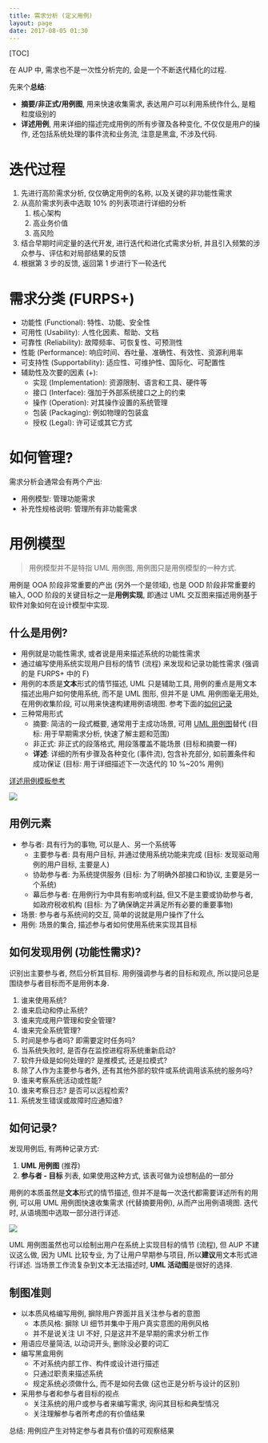 ```yaml
---
title: 需求分析 (定义用例)
layout: page
date: 2017-08-05 01:30
---
```


[TOC]

在 AUP 中, 需求也不是一次性分析完的, 会是一个不断迭代精化的过程.

先来个**总结**:

- **摘要/非正式/用例图**, 用来快速收集需求, 表达用户可以利用系统作什么, 是粗粒度级别的
- **详述用例**, 用来详细的描述完成用例的所有步骤及各种变化, 不仅仅是用户的操作, 还包括系统处理的事件流和业务流, 注意是黑盒, 不涉及代码.

# 迭代过程
1. 先进行高阶需求分析, 仅仅确定用例的名称, 以及关键的非功能性需求
2. 从高阶需求列表中选取 10% 的列表项进行详细的分析
    1. 核心架构
    2. 高业务价值
    3. 高风险
3. 结合早期时间定量的迭代开发, 进行迭代和进化式需求分析, 并且引入频繁的涉众参与、评估和对局部结果的反馈
4. 根据第 3 步的反馈, 返回第 1 步进行下一轮迭代

# 需求分类 (FURPS+)
- 功能性 (Functional): 特性、功能、安全性
- 可用性 (Usability): 人性化因素、帮助、文档
- 可靠性 (Reliability): 故障频率、可恢复性、可预测性
- 性能 (Performance): 响应时间、吞吐量、准确性、有效性、资源利用率
- 可支持性 (Supportability): 适应性、可维护性、国际化、可配置性
- 辅助性及次要的因素 (+):
    + 实现 (Implementation): 资源限制、语言和工具、硬件等
    + 接口 (Interface): 强加于外部系统接口之上的约束
    + 操作 (Operation): 对其操作设置的系统管理
    + 包装 (Packaging): 例如物理的包装盒
    + 授权 (Legal): 许可证或其它方式

# 如何管理?
需求分析会通常会有两个产出:

- 用例模型: 管理功能需求
- 补充性规格说明: 管理所有非功能需求

# 用例模型
> 用例模型并不是特指 UML 用例图, 用例图只是用例模型的一种方式.

用例是 OOA 阶段非常重要的产出 (另外一个是领域), 也是 OOD 阶段非常重要的输入, OOD 阶段的关键目标之一是**用例实现**, 即通过 UML 交互图来描述用例基于软件对象如何在设计模型中实现.

## 什么是用例?
- 用例就是功能性需求, 或者说是用来描述系统的功能性需求
- 通过编写使用系统实现用户目标的情节 (流程) 来发现和记录功能性需求 (强调的是 FURPS+ 中的 F)
- 用例的本质是**文本**形式的情节描述, UML 只是辅助工具, 用例的重点是用文本描述出用户如何使用系统, 而不是 UML 图形, 但并不是 UML 用例图毫无用处, 在用例收集阶段, 可以用来快速构建用例语境图. 参考下面的[如何记录](http://wiki.smallcpp.cn/%E8%BD%AF%E4%BB%B6%E5%B7%A5%E7%A8%8B/%E9%9C%80%E6%B1%82%E5%88%86%E6%9E%90%20(%E5%AE%9A%E4%B9%89%E7%94%A8%E4%BE%8B).html#_7)
- 三种常用形式
    + 摘要: 简洁的一段式概要, 通常用于主成功场景, 可用 [UML 用例图](http://wiki.smallcpp.cn/%E8%BD%AF%E4%BB%B6%E5%B7%A5%E7%A8%8B/%E9%9C%80%E6%B1%82%E5%88%86%E6%9E%90%20(%E5%AE%9A%E4%B9%89%E7%94%A8%E4%BE%8B).html#_7)替代 (目标: 用于早期需求分析, 快速了解主题和范围)
    + 非正式: 非正式的段落格式, 用段落覆盖不能场景 (目标和摘要一样)
    + **详述**: 详细的所有步骤及各种变化 (事件流), 包含补充部分, 如前置条件和成功保证 (目标: 用于详细描述下一次迭代的 10 %~20% 用例)

[详述用例模板参考](http://wiki.smallcpp.cn/%E8%BD%AF%E4%BB%B6%E5%B7%A5%E7%A8%8B/%E8%AF%A6%E8%BF%B0%E7%94%A8%E4%BE%8B%E6%A8%A1%E6%9D%BF.html)

![](http://wiki.smallcpp.cn/static/images/如何进行用例分析/主成功场景..png)

## 用例元素
- 参与者: 具有行为的事物, 可以是人、另一个系统等
    + 主要参与者: 具有用户目标, 并通过使用系统功能来完成 (目标: 发现驱动用例的用户目标, 主要是人)
    + 协助参与者: 为系统提供服务 (目标: 为了明确外部接口和协议, 主要是另一个系统)
    + 幕后参与者: 在用例行为中具有影响或利益, 但又不是主要或协助参与者, 如政府税收机构 (目标: 为了确保确定并满足所有必要的重要事物)
- 场景: 参与者与系统间的交互, 简单的说就是用户操作了什么
- 用例: 场景的集合, 描述参与者如何使用系统来实现其目标

## 如何发现用例 (功能性需求)?
识别出主要参与者, 然后分析其目标. 用例强调参与者的目标和观点, 所以提问总是围绕参与者目标而不是用例本身.

1. 谁来使用系统?
1. 谁来启动和停止系统?
1. 谁来完成用户管理和安全管理?
1. 谁来完全系统管理?
1. 时间是参与者吗? 即需要定时任务吗?
1. 当系统失败时, 是否存在监控进程将系统重新启动?
1. 软件升级是如何处理的? 是推模式, 还是拉模式?
1. 除了人作为主要参与者外, 还有其他外部的软件或系统调用该系统的服务吗?
1. 谁来考察系统活动或性能?
1. 谁来考察日志? 是否可以远程检索?
1. 系统发生错误或故障时应通知谁?

## 如何记录?
发现用例后, 有两种记录方式:

1. **UML 用例图** (推荐)
1. **参与者 - 目标** 列表, 如果使用这种方式, 该表可做为设想制品的一部分

用例的本质虽然是**文本**形式的情节描述, 但并不是每一次迭代都需要详述所有的用例, 可以用 UML 用例图快速收集需求 (代替摘要用例), 从而产出用例语境图. 迭代时, 从语境图中选取一部分进行详述.

![](http://wiki.smallcpp.cn/static/images/如何进行用例分析/用例图.png)

UML 用例图虽然也可以绘制出用户在系统上实现目标的情节 (流程), 但 AUP 不建议这么做, 因为 UML 比较专业, 为了让用户早期参与项目, 所以**建议**用文本形式进行详述. 当场景工作流复杂到文本无法描述时, **UML 活动图**是很好的选择.

## 制图准则
- 以本质风格编写用例, 摒除用户界面并且关注参与者的意图
    + 本质风格: 摒除 UI 细节并集中于用户真实意图的用例风格
    + 并不是说关注 UI 不好, 只是这并不是早期的需求分析工作
- 用语应尽量简洁, 以动词开头, 删除没必要的词汇
- 编写黑盒用例
    + 不对系统内部工作、构件或设计进行描述
    + 只通过职责来描述系统
    + 规定系统必须做什么, 而不是如何去做 (这也正是分析与设计的区别)
- 采用参与者和参与者目标的视点
    + 关注系统的用户或参与者来编写需求, 询问其目标和典型情况
    + 关注理解参与者所考虑的有价值结果

总结: 用例应产生对特定参与者具有价值的可观察结果
